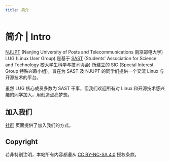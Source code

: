 ```yaml
---
title: 简介
---
```


# 简介 | Intro

[NJUPT](http://www.njupt.edu.cn/) (Nanjing University of Posts and Telecommunications 南京邮电大学) LUG (Linux User Group) 是基于 [SAST](https://sast.fun/) (Students' Association for Science and Technology 校大学生科学与技术协会) 所建立的 SIG (Special Interest Group 特殊兴趣小组)，旨在为 SAST 及 NJUPT 的同学们提供一个交流 Linux 与开源技术的平台。

虽然 LUG 核心成员多数为 SAST 干事，但我们欢迎所有对 Linux 和开源技术感兴趣的同学加入，用创造点亮梦想。

## 加入我们

[社群](/community) 页面提供了加入我们的方式。

## Copyright

若非特别注明，本站所有内容都遵从 [CC BY-NC-SA 4.0](https://creativecommons.org/licenses/by-nc-sa/4.0/deed.zh) 授权条款。

